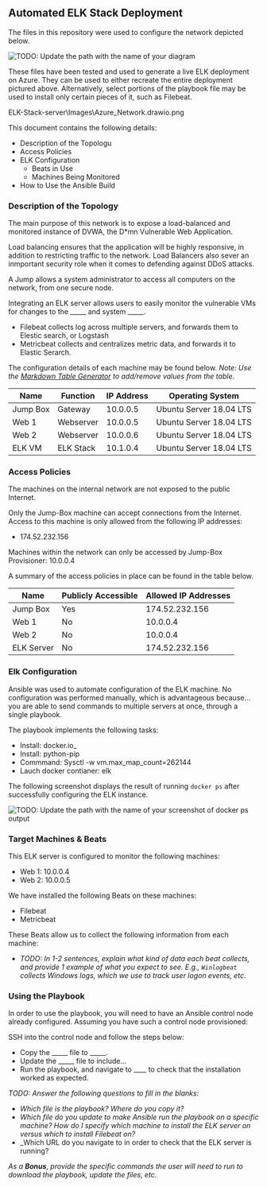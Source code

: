 ## Automated ELK Stack Deployment

The files in this repository were used to configure the network depicted below.

![TODO: Update the path with the name of your diagram](Images/diagram_filename.png)

These files have been tested and used to generate a live ELK deployment on Azure. They can be used to either recreate the entire deployment pictured above. Alternatively, select portions of the playbook file may be used to install only certain pieces of it, such as Filebeat.

  ELK-Stack-server\Images\Azure_Network.drawio.png

This document contains the following details:
- Description of the Topologu
- Access Policies
- ELK Configuration
  - Beats in Use
  - Machines Being Monitored
- How to Use the Ansible Build


### Description of the Topology

The main purpose of this network is to expose a load-balanced and monitored instance of DVWA, the D*mn Vulnerable Web Application.

Load balancing ensures that the application will be highly responsive, in addition to restricting traffic to the network.
Load Balancers also sever an inmportant security role when it comes to defending against DDoS attacks.

A Jump allows a system administrator to access all computers on the network, from one secure node.

Integrating an ELK server allows users to easily monitor the vulnerable VMs for changes to the _____ and system _____.
- Filebeat collects log across multiple servers, and forwards them to Elestic search, or Logstash
- Metricbeat collects and centralizes metric data, and forwards it to Elastic Serarch.

The configuration details of each machine may be found below.
_Note: Use the [Markdown Table Generator](http://www.tablesgenerator.com/markdown_tables) to add/remove values from the table_.

| Name      | Function    | IP Address | Operating System        |
|-----------|-------------|------------|-------------------------|
| Jump Box  | Gateway     | 10.0.0.5   | Ubuntu Server 18.04 LTS |
| Web 1     | Webserver   | 10.0.0.5   | Ubuntu Server 18.04 LTS |
| Web 2     | Webserver   | 10.0.0.6   | Ubuntu Server 18.04 LTS |
| ELK VM    | ELK Stack   | 10.1.0.4   | Ubuntu Server 18.04 LTS |

### Access Policies

The machines on the internal network are not exposed to the public Internet. 

Only the Jump-Box machine can accept connections from the Internet. Access to this machine is only allowed from the following IP addresses:
- 174.52.232.156

Machines within the network can only be accessed by Jump-Box Provisioner: 10.0.0.4

A summary of the access policies in place can be found in the table below.

| Name       | Publicly Accessible | Allowed IP Addresses |
|------------|---------------------|----------------------|
| Jump Box   | Yes                 | 174.52.232.156       |
| Web 1      | No                  | 10.0.0.4             |
| Web 2      | No                  | 10.0.0.4             |
| ELK Server | No                  | 174.52.232.156       |

### Elk Configuration

Ansible was used to automate configuration of the ELK machine. No configuration was performed manually, which is advantageous because...
you are able to send commands to multiple servers at once, through a single playbook.

The playbook implements the following tasks:
- Install: docker.io_
- Install: python-pip
- Commmand: Sysctl -w vm.max_map_count=262144
- Lauch docker contianer: elk

The following screenshot displays the result of running `docker ps` after successfully configuring the ELK instance.

![TODO: Update the path with the name of your screenshot of docker ps output](Images/docker_ps_output.png)

### Target Machines & Beats
This ELK server is configured to monitor the following machines:
- Web 1: 10.0.0.4
- Web 2: 10.0.0.5

We have installed the following Beats on these machines:
- Filebeat
- Metricbeat

These Beats allow us to collect the following information from each machine:
- _TODO: In 1-2 sentences, explain what kind of data each beat collects, and provide 1 example of what you expect to see. E.g., `Winlogbeat` collects Windows logs, which we use to track user logon events, etc._

### Using the Playbook
In order to use the playbook, you will need to have an Ansible control node already configured. Assuming you have such a control node provisioned: 

SSH into the control node and follow the steps below:
- Copy the _____ file to _____.
- Update the _____ file to include...
- Run the playbook, and navigate to ____ to check that the installation worked as expected.

_TODO: Answer the following questions to fill in the blanks:_
- _Which file is the playbook? Where do you copy it?_
- _Which file do you update to make Ansible run the playbook on a specific machine? How do I specify which machine to install the ELK server on versus which to install Filebeat on?_
- _Which URL do you navigate to in order to check that the ELK server is running?

_As a **Bonus**, provide the specific commands the user will need to run to download the playbook, update the files, etc._
